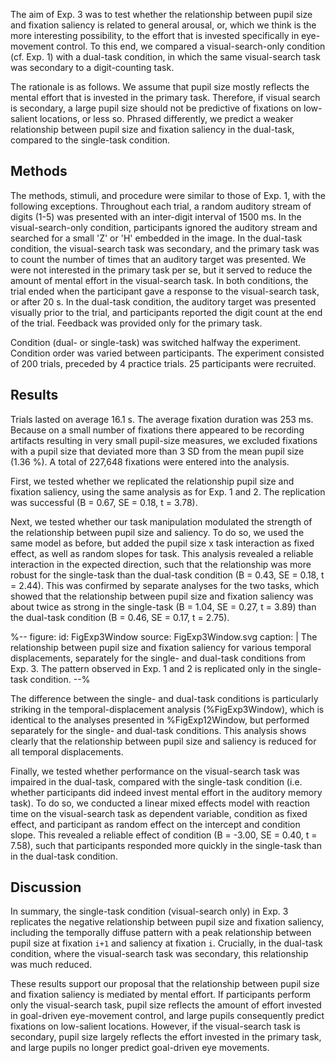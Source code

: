 The aim of Exp. 3 was to test whether the relationship between pupil size and fixation saliency is related to general arousal, or, which we think is the more interesting possibility, to the effort that is invested specifically in eye-movement control. To this end, we compared a visual-search-only condition (cf. Exp. 1) with a dual-task condition, in which the same visual-search task was secondary to a digit-counting task.

The rationale is as follows. We assume that pupil size mostly reflects the mental effort that is invested in the primary task. Therefore, if visual search is secondary, a large pupil size should not be predictive of fixations on low-salient locations, or less so. Phrased differently, we predict a weaker relationship between pupil size and fixation saliency in the dual-task, compared to the single-task condition.

## Methods

The methods, stimuli, and procedure were similar to those of Exp. 1, with the following exceptions. Throughout each trial, a random auditory stream of digits (1-5) was presented with an inter-digit interval of 1500 ms. In the visual-search-only condition, participants ignored the auditory stream and searched for a small 'Z' or 'H' embedded in the image. In the dual-task condition, the visual-search task was secondary, and the primary task was to count the number of times that an auditory target was presented. We were not interested in the primary task per se, but it served to reduce the amount of mental effort in the visual-search task. In both conditions, the trial ended when the participant gave a response to the visual-search task, or after 20 s. In the dual-task condition, the auditory target was presented visually prior to the trial, and participants reported the digit count at the end of the trial. Feedback was provided only for the primary task.

Condition (dual- or single-task) was switched halfway the experiment. Condition order was varied between participants. The experiment consisted of 200 trials, preceded by 4 practice trials. 25 participants were recruited.

## Results

Trials lasted on average 16.1 s. The average fixation duration was 253 ms. Because on a small number of fixations there appeared to be recording artifacts resulting in very small pupil-size measures, we excluded fixations with a pupil size that deviated more than 3 SD from the mean pupil size (1.36 %). A total of 227,648 fixations were entered into the analysis.

First, we tested whether we replicated the relationship pupil size and fixation saliency, using the same analysis as for Exp. 1 and 2. The replication was successful (B = 0.67, SE = 0.18, t = 3.78).

Next, we tested whether our task manipulation modulated the strength of the relationship between pupil size and saliency. To do so, we used the same model as before, but added the pupil size x task interaction as fixed effect, as well as random slopes for task. This analysis revealed a reliable interaction in the expected direction, such that the relationship was more robust for the single-task than the dual-task condition (B = 0.43, SE = 0.18, t = 2.44). This was confirmed by separate analyses for the two tasks, which showed that the relationship between pupil size and fixation saliency was about twice as strong in the single-task (B = 1.04, SE = 0.27, t = 3.89) than the dual-task condition (B = 0.46, SE = 0.17, t = 2.75).

%--
figure:
 id: FigExp3Window
 source: FigExp3Window.svg
 caption: |
  The relationship between pupil size and fixation saliency for various temporal displacements, separately for the single- and dual-task conditions from Exp. 3. The pattern observed in Exp. 1 and 2 is replicated only in the single-task condition.
--%

The difference between the single- and dual-task conditions is particularly striking in the temporal-displacement analysis (%FigExp3Window), which is identical to the analyses presented in %FigExp12Window, but performed separately for the single- and dual-task conditions. This analysis shows clearly that the relationship between pupil size and saliency is reduced for all temporal displacements.

Finally, we tested whether performance on the visual-search task was impaired in the dual-task, compared with the single-task condition (i.e. whether participants did indeed invest mental effort in the auditory memory task). To do so, we conducted a linear mixed effects model with reaction time on the visual-search task as dependent variable, condition as fixed effect, and participant as random effect on the intercept and condition slope. This revealed a reliable effect of condition (B = -3.00, SE = 0.40, t = 7.58), such that participants responded more quickly in the single-task than in the dual-task condition.

## Discussion

In summary, the single-task condition (visual-search only) in Exp. 3 replicates the negative relationship between pupil size and fixation saliency, including the temporally diffuse pattern with a peak relationship between pupil size at fixation `i+1` and saliency at fixation `i`. Crucially, in the dual-task condition, where the visual-search task was secondary, this relationship was much reduced.

These results support our proposal that the relationship between pupil size and fixation saliency is mediated by mental effort. If participants perform only the visual-search task, pupil size reflects the amount of effort invested in goal-driven eye-movement control, and large pupils consequently predict fixations on low-salient locations. However, if the visual-search task is secondary, pupil size largely reflects the effort invested in the primary task, and large pupils no longer predict goal-driven eye movements.
